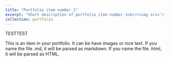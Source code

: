 ```yaml
---
title: "Portfolio item number 1"
excerpt: "Short description of portfolio item number 1<br/><img src='/images/500x300.png'>"
collection: portfolio
---
```


TESTTEST

This is an item in your portfolio. It can be have images or nice text. If you name the file .md, it will be parsed as markdown. If you name the file .html, it will be parsed as HTML. 
